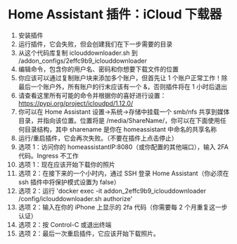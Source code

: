 # Home Assistant 插件：iCloud 下载器

1. 安装插件
1. 运行插件，它会失败，但会创建我们在下一步需要的目录
1. 从这个代码库复制 iclouddownloader.sh 到 /addon_configs/2effc9b9_iclouddownloader
1. 编辑命令，包含你的用户名、密码和你想要下载文件的位置
1. 你应该可以通过复制账户块来添加多个账户，但首先让 1 个账户正常工作！除最后一个账户外，所有账户的行末应该有一个 &，否则插件将在 1 小时后退出
1. 请查看这里所有可能的命令并根据你的喜好进行设置： https://pypi.org/project/icloudpd/1.12.0/
1. 你可以在 Home Assistant 设置->系统->存储中挂载一个 smb/nfs 共享到媒体目录，并指向该位置。位置将是 /media/ShareName/，你可以在下面使用任何目录结构，其中 sharename 是你在 homeassistant 中命名的共享名称
1. 运行/重启插件，它会再次失败。（不要在插件上点击停止）
1. 选项 1：访问你的 homeassistantIP:8080（或你配置的其他端口），输入 2FA 代码。Ingress 不工作
1. 选项 1：现在应该开始下载你的照片
1. 选项 2：在接下来的一个小时内，通过 SSH 登录 Home Assistant（你必须在 ssh 插件中将保护模式设置为 false）
1. 选项 2：运行 'docker exec -it addon_2effc9b9_iclouddownloader /config/iclouddownloader.sh authorize'
1. 选项 2：输入在你的 iPhone 上显示的 2fa 代码（你需要每 2 个月重复这一步认证）
1. 选项 2：按 Control-C 或退出终端
1. 选项 2：最后一次重启插件，它应该开始下载照片。

[repository]: https://github.com/jdeath/homeassistant-addons